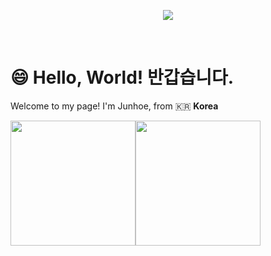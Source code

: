 <p align='center'>
    <img src="https://capsule-render.vercel.app/api?type=waving&color=auto&height=400&width=100%&section=header&text=안녕하세요,%20김준회입니다!&fontSize=70&animation=twinkling&fontAlignY=80&desc=안녕하세요!%20프론트엔드%20개발자%20김준회입니다!&descAlignY=53&descAlign=58"/>
  
</p>

<br/>

  # 😄 Hello, World! 반갑습니다.

Welcome to my page!
I'm Junhoe, from 🇰🇷 **Korea**

<div style="display: flex;">
  <img src="https://github-readme-stats.vercel.app/api?username=KimJunhoe153&show_icons=true&theme=tokyonight&layout=compact" style="height: 200px; width: auto;"/>
  <img src="https://github-readme-stats.vercel.app/api/top-langs/?username=KimJunhoe153&layout=compact&theme=tokyonight" style=" height: 200px; width: auto;"/>
</div>
